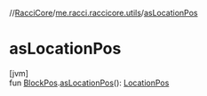 //[RacciCore](../../index.md)/[me.racci.raccicore.utils](index.md)/[asLocationPos](as-location-pos.md)

# asLocationPos

[jvm]\
fun [BlockPos](-block-pos/index.md).[asLocationPos](as-location-pos.md)(): [LocationPos](-location-pos/index.md)
